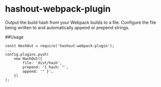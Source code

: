 # hashout-webpack-plugin
Output the build hash from your Webpack builds to a file. 
Configure the file being written to and automatically append or prepend strings.

##Usage
```
const HashOut = require('hashout-webpack-plugin');
...
config.plugins.push(
    new HashOut({
        file: 'dist/hash',
        prepend: '{ hash: "',
        append: '" }',
    })
);

```